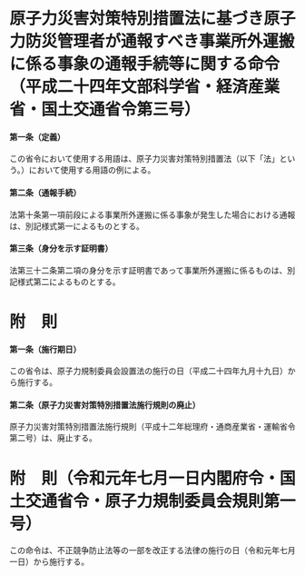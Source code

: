 # 原子力災害対策特別措置法に基づき原子力防災管理者が通報すべき事業所外運搬に係る事象の通報手続等に関する命令（平成二十四年文部科学省・経済産業省・国土交通省令第三号）
#### 第一条（定義）
この省令において使用する用語は、原子力災害対策特別措置法（以下「法」という。）において使用する用語の例による。
#### 第二条（通報手続）
法第十条第一項前段による事業所外運搬に係る事象が発生した場合における通報は、別記様式第一によるものとする。
#### 第三条（身分を示す証明書）
法第三十二条第二項の身分を示す証明書であって事業所外運搬に係るものは、別記様式第二によるものとする。
# 附　則
#### 第一条（施行期日）
この省令は、原子力規制委員会設置法の施行の日（平成二十四年九月十九日）から施行する。
#### 第二条（原子力災害対策特別措置法施行規則の廃止）
原子力災害対策特別措置法施行規則（平成十二年総理府・通商産業省・運輸省令第二号）は、廃止する。
# 附　則（令和元年七月一日内閣府令・国土交通省令・原子力規制委員会規則第一号）
この命令は、不正競争防止法等の一部を改正する法律の施行の日（令和元年七月一日）から施行する。
